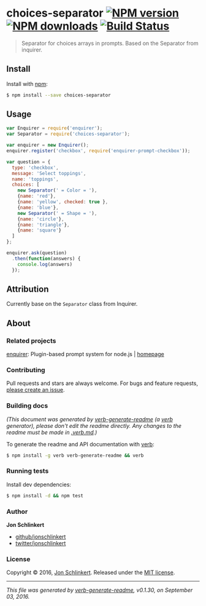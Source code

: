 # choices-separator [![NPM version](https://img.shields.io/npm/v/choices-separator.svg?style=flat)](https://www.npmjs.com/package/choices-separator) [![NPM downloads](https://img.shields.io/npm/dm/choices-separator.svg?style=flat)](https://npmjs.org/package/choices-separator) [![Build Status](https://img.shields.io/travis/enquirer/choices-separator.svg?style=flat)](https://travis-ci.org/enquirer/choices-separator)

> Separator for choices arrays in prompts. Based on the Separator from inquirer.

## Install

Install with [npm](https://www.npmjs.com/):

```sh
$ npm install --save choices-separator
```

## Usage

```js
var Enquirer = require('enquirer');
var Separator = require('choices-separator');

var enquirer = new Enquirer();
enquirer.register('checkbox', require('enquirer-prompt-checkbox'));

var question = {
  type: 'checkbox',
  message: 'Select toppings',
  name: 'toppings',
  choices: [
    new Separator(' = Color = '),
    {name: 'red'},
    {name: 'yellow', checked: true },
    {name: 'blue'},
    new Separator(' = Shape = '),
    {name: 'circle'},
    {name: 'triangle'},
    {name: 'square'}
  ]
};

enquirer.ask(question)
  .then(function(answers) {
    console.log(answers)
  });
```

## Attribution

Currently base on the `Separator` class from Inquirer.

## About

### Related projects

[enquirer](https://www.npmjs.com/package/enquirer): Plugin-based prompt system for node.js | [homepage](https://github.com/jonschlinkert/enquirer "Plugin-based prompt system for node.js")

### Contributing

Pull requests and stars are always welcome. For bugs and feature requests, [please create an issue](../../issues/new).

### Building docs

_(This document was generated by [verb-generate-readme](https://github.com/verbose/verb-generate-readme) (a [verb](https://github.com/verbose/verb) generator), please don't edit the readme directly. Any changes to the readme must be made in [.verb.md](.verb.md).)_

To generate the readme and API documentation with [verb](https://github.com/verbose/verb):

```sh
$ npm install -g verb verb-generate-readme && verb
```

### Running tests

Install dev dependencies:

```sh
$ npm install -d && npm test
```

### Author

**Jon Schlinkert**

* [github/jonschlinkert](https://github.com/jonschlinkert)
* [twitter/jonschlinkert](http://twitter.com/jonschlinkert)

### License

Copyright © 2016, [Jon Schlinkert](https://github.com/jonschlinkert).
Released under the [MIT license](https://github.com/enquirer/choices-separator/blob/master/LICENSE).

***

_This file was generated by [verb-generate-readme](https://github.com/verbose/verb-generate-readme), v0.1.30, on September 03, 2016._